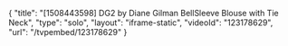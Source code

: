 {
    "title": "[1508443598] DG2 by Diane Gilman BellSleeve Blouse with Tie Neck",
    "type": "solo",
    "layout": "iframe-static",
    "videoId": "123178629",
    "url": "\/tvpembed\/123178629"
}